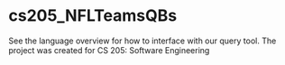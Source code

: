 # cs205_NFLTeamsQBs

See the language overview for how to interface with our query tool. The project was created for CS 205: Software Engineering
